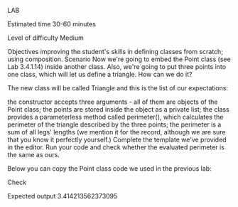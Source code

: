 LAB

Estimated time
30-60 minutes

Level of difficulty
Medium

Objectives
improving the student's skills in defining classes from scratch;
using composition.
Scenario
Now we're going to embed the Point class (see Lab 3.4.1.14) inside another class. Also, we're going to put three points into one class, which will let us define a triangle. How can we do it?

The new class will be called Triangle and this is the list of our expectations:

the constructor accepts three arguments - all of them are objects of the Point class;
the points are stored inside the object as a private list;
the class provides a parameterless method called perimeter(), which calculates the perimeter of the triangle described by the three points; the perimeter is a sum of all legs' lengths (we mention it for the record, although we are sure that you know it perfectly yourself.)
Complete the template we've provided in the editor. Run your code and check whether the evaluated perimeter is the same as ours.

Below you can copy the Point class code we used in the previous lab:

Check

Expected output
3.414213562373095
